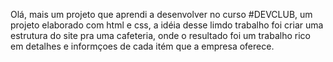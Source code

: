Olá, mais um projeto que aprendi a desenvolver no curso #DEVCLUB,
um projeto elaborado com html e css, a idéia desse limdo trabalho foi criar uma estrutura do site pra uma cafeteria, onde o resultado foi um trabalho rico em detalhes e informçoes de cada itém que a empresa oferece.
